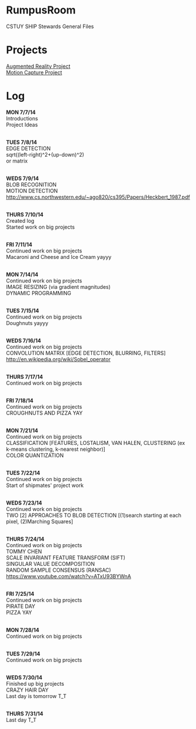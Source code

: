 <html>

<head>
<h1>
RumpusRoom
</h1>
CSTUY SHIP Stewards General Files
</head>

<br>

<body>

<h1>Projects</h1>
<a href = "https://github.com/SingleDreamer/2014_SHIP_AR">Augmented Reality Project </a><br>
<a href = "https://github.com/crabalockerfishwife/motion-capture-ping-pong">Motion Capture Project </a>
<br>

<h1>Log</h1>

<b>MON 7/7/14</b><br>
Introductions<br>
Project Ideas<br><br>

<b>TUES 7/8/14</b><br>
EDGE DETECTION<br>
sqrt((left-right)^2+(up-down)^2)<br>
or matrix<br><br>

<b>WEDS 7/9/14</b><br>
BLOB RECOGNITION<br>
MOTION DETECTION<br>
http://www.cs.northwestern.edu/~ago820/cs395/Papers/Heckbert_1987.pdf<br><br>

<b>THURS 7/10/14</b><br>
Created log<br>
Started work on big projects<br><br>

<b>FRI 7/11/14</b><br>
Continued work on big projects<br>
Macaroni and Cheese and Ice Cream yayyy<br><br>

<b>MON 7/14/14</b><br>
Continued work on big projects<br>
IMAGE RESIZING (via gradient magnitudes)<br>
DYNAMIC PROGRAMMING<br><br>

<b>TUES 7/15/14</b><br>
Continued work on big projects<br>
Doughnuts yayyy<br><br>

<b>WEDS 7/16/14</b><br>
Continued work on big projects<br>
CONVOLUTION MATRIX [EDGE DETECTION, BLURRING, FILTERS]<br>
http://en.wikipedia.org/wiki/Sobel_operator<br><br>

<b>THURS 7/17/14</b><br>
Continued work on big projects<br><br>

<b>FRI 7/18/14</b><br>
Continued work on big projects<br>
CROUGHNUTS AND PIZZA YAY<br><br>

<b>MON 7/21/14</b><br>
Continued work on big projects<br>
CLASSIFICATION [FEATURES, LOSTALISM, VAN HALEN, CLUSTERING (ex k-means clustering, k-nearest neighbor)]<br>
COLOR QUANTIZATION<br><br>


<b>TUES 7/22/14</b><br>
Continued work on big projects<br>
Start of shipmates' project work<br><br>

<b>WEDS 7/23/14</b><br>
Continued work on big projects<br>
TWO [2] APPROACHES TO BLOB DETECTION [(1)search starting at each pixel, (2)Marching Squares] <br><br>


<b>THURS 7/24/14</b><br>
Continued work on big projects<br>
TOMMY CHEN<br>
SCALE INVARIANT FEATURE TRANSFORM (SIFT)<br>
SINGULAR VALUE DECOMPOSITION<br>
RANDOM SAMPLE CONSENSUS (RANSAC)<br>
https://www.youtube.com/watch?v=ATxU93BYWnA<br><br>

<b>FRI 7/25/14</b><br>
Continued work on big projects<br>
PIRATE DAY<br>
PIZZA YAY<br><br>

<b>MON 7/28/14</b><br>
Continued work on big projects<br><br>

<b>TUES 7/29/14</b><br>
Continued work on big projects<br><br>

<b>WEDS 7/30/14</b><br>
Finished up big projects<br>
CRAZY HAIR DAY<br>
Last day is tomorrow T_T<br><br>

<b>THURS 7/31/14</b><br>
Last day T_T<br><br>


</body>
</html>
